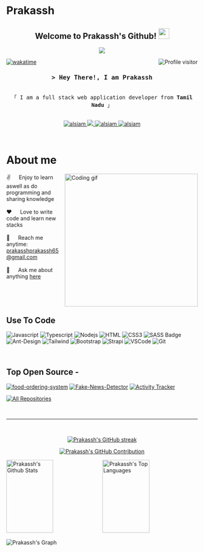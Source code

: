 # Prakassh


<h2 align="center">
  Welcome to Prakassh's Github!
  <img src="https://media.giphy.com/media/hvRJCLFzcasrR4ia7z/giphy.gif" width="28">
</h2>



<p align="center">
  <a href="https://github.com/Prakassh1"><img src="https://readme-typing-svg.herokuapp.com/?lines=Self%20Taught%20Programmer;Front%20End%20Developer;1.5%2B%20years%20of%20coding%20experience;Always%20learning%20new%20things&center=true&width=380&height=45"></a>
</p>

 

<a href="https://komarev.com/ghpvc/?username=prakassh1">
  <img align="right" src="https://komarev.com/ghpvc/?username=prakassh1&label=Visitors&color=0e75b6&style=flat" alt="Profile visitor" />
</a>


[![wakatime](https://wakatime.com/badge/user/018e13ec-9d2f-4b76-bb37-f8f3f3f16e4a.svg)](https://wakatime.com/@018e13ec-9d2f-4b76-bb37-f8f3f3f16e4a)

<!-- Intro  -->
<h3 align="center">
        <samp>&gt; Hey There!, I am
                <b><a target="_blank">Prakassh</a></b>
        </samp>
</h3>


<p align="center"> 
  <samp>
    <br>
    「 I am a full stack web application developer from <b>Tamil Nadu</b> 」
    <br>
    <br>
  </samp>
</p>


<p align="center">
 <a href="https://www.linkedin.com/in/prakassh-ks-1733271b1/" target="_blank">
  <img src="https://img.shields.io/badge/LinkedIn-0077B5?style=for-the-badge&logo=linkedin&logoColor=white" alt="alsiam"/>
 </a>
 <a href="https://x.com/prakassh1/" target="_blank">
  <img src="https://img.shields.io/badge/Twitter-1DA1F2?style=for-the-badge&logo=twitter&logoColor=white" />
 </a>
 <a href="https://instagram.com/_prakassh_/" target="_blank">
  <img src="https://img.shields.io/badge/Instagram-fe4164?style=for-the-badge&logo=instagram&logoColor=white" alt="alsiam" />
 </a> 
 <a href="https://www.facebook.com/prakassh.sport.5/" target="_blank">
  <img src="https://img.shields.io/badge/Facebook-20BEFF?&style=for-the-badge&logo=facebook&logoColor=white" alt="alsiam"  />
  </a> 
</p>
<br />

<!-- About Section -->
 # About me
 
<p>
 <img align="right" width="350" src="/assets/programmer.gif" alt="Coding gif" />
  
 ✌️ &emsp; Enjoy to learn aswell as do programming and sharing knowledge <br/><br/>
 ❤️ &emsp; Love to write code and learn new stacks<br/><br/>
 📧 &emsp; Reach me anytime: prakasshprakassh65@gmail.com<br/><br/>
 💬 &emsp; Ask me about anything [here](https://github.com/Prakassh1/Prakassh/issues)

</p>
<br/>
<br/>
<br/>

## Use To Code

![Javascript](https://img.shields.io/badge/Javascript-F0DB4F?style=for-the-badge&labelColor=black&logo=javascript&logoColor=F0DB4F)
![Typescript](https://img.shields.io/badge/Typescript-007acc?style=for-the-badge&labelColor=black&logo=typescript&logoColor=007acc)
![Nodejs](https://img.shields.io/badge/Nodejs-3C873A?style=for-the-badge&labelColor=black&logo=node.js&logoColor=3C873A)
![HTML](https://img.shields.io/badge/HTML5-E34F26?style=for-the-badge&logo=html5&logoColor=white)
![CSS3](https://img.shields.io/badge/CSS3-1572B6?style=for-the-badge&logo=css3&logoColor=white)
![SASS Badge](https://img.shields.io/badge/Sass-CC6699?style=for-the-badge&logo=sass&logoColor=white)
![Ant-Design](https://img.shields.io/badge/AntDesign-0170FE?style=for-the-badge&logo=antdesign&logoColor=white)
![Tailwind](https://img.shields.io/badge/Tailwind_CSS-092749?style=for-the-badge&logo=tailwindcss&logoColor=06B6D4&labelColor=000000)
![Bootstrap](https://img.shields.io/badge/Bootstrap-563D7C?style=for-the-badge&logo=bootstrap&logoColor=white)
![Strapi](https://img.shields.io/badge/strapi-2E7EEA?style=for-the-badge&logo=strapi&logoColor=white)
![VSCode](https://img.shields.io/badge/Visual_Studio-0078d7?style=for-the-badge&logo=visual%20studio&logoColor=white)
![Git](https://img.shields.io/badge/Git-F05032?style=for-the-badge&logo=git&logoColor=white)

<br/>

## Top Open Source -
[![food-ordering-system](https://github-readme-stats.vercel.app/api/pin/?username=Prakassh1&repo=food-ordering-system&border_color=7F3FBF&bg_color=0D1117&title_color=C9D1D9&text_color=8B949E&icon_color=7F3FBF)](https://github.com/Prakassh1/food-ordering-system)
[![Fake-News-Detector](https://github-readme-stats.vercel.app/api/pin/?username=Prakassh1&repo=Fake-News-Detector&border_color=7F3FBF&bg_color=0D1117&title_color=C9D1D9&text_color=8B949E&icon_color=7F3FBF)](https://github.com/Prakassh1/Fake-News-Detector)
[![Activity Tracker](https://github-readme-stats.vercel.app/api/pin/?username=Prakassh1&repo=Activity-Tracker&border_color=7F3FBF&bg_color=0D1117&title_color=C9D1D9&text_color=8B949E&icon_color=7F3FBF)](https://github.com/Prakassh1/Activity-Tracker)


<p align="left">
  <a href="https://github.com/prakassh1?tab=repositories" target="_blank"><img alt="All Repositories" title="All Repositories" src="https://img.shields.io/badge/-All%20Repos-2962FF?style=for-the-badge&logo=koding&logoColor=white"/></a>
</p>

<br/>
<hr/>
<br/>

<p align="center">
  <a href="https://github.com/Prakassh1">
    <img src="https://github-readme-streak-stats.herokuapp.com/?user=Prakassh1&theme=radical&border=7F3FBF&background=0D1117" alt="Prakassh's GitHub streak"/>
  </a>
</p>

<p align="center">
  <a href="https://github.com/Prakassh1">
    <img src="https://github-profile-summary-cards.vercel.app/api/cards/profile-details?username=Prakassh1&theme=radical" alt="Prakassh's GitHub Contribution"/>
  </a>
</p>

<a> 
    <a href="https://github.com/Prakassh1"><img alt="Prakassh's Github Stats" src="https://denvercoder1-github-readme-stats.vercel.app/api?username=Prakassh1&show_icons=true&count_private=true&theme=react&border_color=7F3FBF&bg_color=0D1117&title_color=F85D7F&icon_color=F8D866" height="192px" width="49.5%"/></a>
  <a href="https://github.com/Prakassh1"><img alt="Prakassh's Top Languages" src="https://denvercoder1-github-readme-stats.vercel.app/api/top-langs/?username=Prakassh1&langs_count=8&layout=compact&theme=react&border_color=7F3FBF&bg_color=0D1117&title_color=F85D7F&icon_color=F8D866" height="192px" width="49.5%"/></a>
  <br/>
</a>


![Prakassh's Graph](https://github-readme-activity-graph.vercel.app/graph?username=Prakassh1&custom_title=Prakassh's%20GitHub%20Activity%20Graph&bg_color=0D1117&color=7F3FBF&line=7F3FBF&point=7F3FBF&area_color=FFFFFF&title_color=FFFFFF&area=true)
